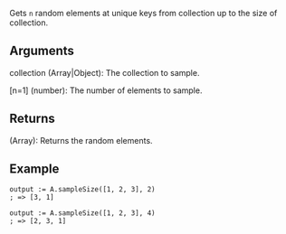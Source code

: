 Gets `n` random elements at unique keys from collection up to the size of collection.


## Arguments

collection (Array|Object): The collection to sample.

[n=1] (number): The number of elements to sample.

## Returns

(Array): Returns the random elements.

## Example

```autohotkey
output := A.sampleSize([1, 2, 3], 2)
; => [3, 1]

output := A.sampleSize([1, 2, 3], 4)
; => [2, 3, 1]
```
